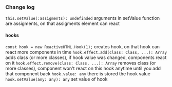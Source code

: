 ### Change log

```this.setValue(:assigments): undefinded``` arguments in setValue function are assigments, on that assigments element can react
#### hooks
```const hook = new ReactiveHTML.Hook(1);``` creates hook, on that hook can react more components in time
```hook.effect.add(class: Class, ...): Array``` adds class (or more classes), if hook value was changed, components react on it
```hook.effect.remove(class: Class, ...): Array``` removes class (or more classes), component won't react on this hook anytime until you add that component back
```hook.value: any``` there is stored the hook value
```hook.setValue(any: any): any``` set value of hook

